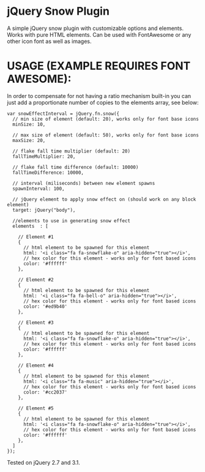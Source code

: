 # jQuery Snow Plugin
A simple jQuery snow plugin with customizable options and elements. Works with pure HTML elements. Can be used with FontAwesome or any other icon font as well as images.

# USAGE (EXAMPLE REQUIRES FONT AWESOME):

In order to compensate for not having a ratio mechanism built-in you can just add a proportionate number of copies to the elements array, see below:

```
var snowEffectInterval = jQuery.fn.snow({
  // min size of element (default: 20), works only for font base icons
  minSize: 10,
  
  // max size of element (default: 50), works only for font base icons
  maxSize: 20,
  
  // flake fall time multiplier (default: 20)
  fallTimeMultiplier: 20, 
  
  // flake fall time difference (default: 10000)
  fallTimeDifference: 10000, 
  
  // interval (miliseconds) between new element spawns
  spawnInterval: 100, 
  
  // jQuery element to apply snow effect on (should work on any block element)
  target: jQuery("body"),
  
  //elements to use in generating snow effect
  elements	: [
  
    // Element #1
    { 
      // html element to be spawned for this element
      html: '<i class="fa fa-snowflake-o" aria-hidden="true"></i>',
      // hex color for this element - works only for font based icons
      color: '#ffffff'
    },
    
    // Element #2
    { 
      // html element to be spawned for this element
      html: '<i class="fa fa-bell-o" aria-hidden="true"></i>',
      // hex color for this element - works only for font based icons
      color: '#ed9b40'
    },
    
    // Element #3
    { 
      // html element to be spawned for this element
      html: '<i class="fa fa-snowflake-o" aria-hidden="true"></i>',
      // hex color for this element - works only for font based icons
      color: '#ffffff'
    },
    
    // Element #4
    {
      // html element to be spawned for this element
      html: '<i class="fa fa-music" aria-hidden="true"></i>',
      // hex color for this element - works only for font based icons
      color: '#cc2037'
    },
    
    // Element #5
    { 
      // html element to be spawned for this element
      html: '<i class="fa fa-snowflake-o" aria-hidden="true"></i>',
      // hex color for this element - works only for font based icons
      color: '#ffffff'
    },
  ]
});
```

Tested on jQuery 2.7 and 3.1.
